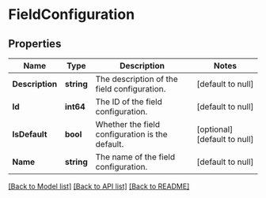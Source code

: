 # FieldConfiguration

## Properties
Name | Type | Description | Notes
------------ | ------------- | ------------- | -------------
**Description** | **string** | The description of the field configuration. | [default to null]
**Id** | **int64** | The ID of the field configuration. | [default to null]
**IsDefault** | **bool** | Whether the field configuration is the default. | [optional] [default to null]
**Name** | **string** | The name of the field configuration. | [default to null]

[[Back to Model list]](../README.md#documentation-for-models) [[Back to API list]](../README.md#documentation-for-api-endpoints) [[Back to README]](../README.md)

